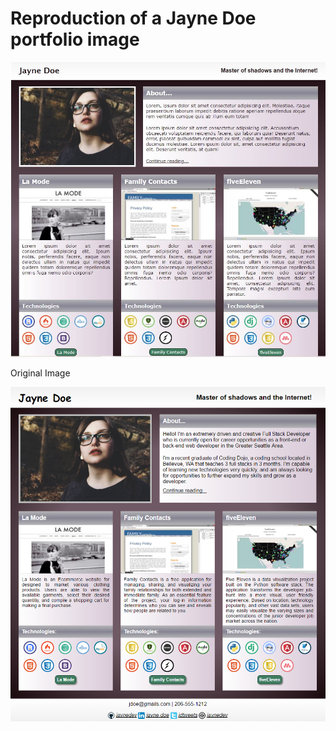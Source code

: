 <h1>Reproduction of a Jayne Doe portfolio image</h1>
<img src="project_screenshot.JPG">
<p>Original Image</p>
<img src="original_portfolio.png">
